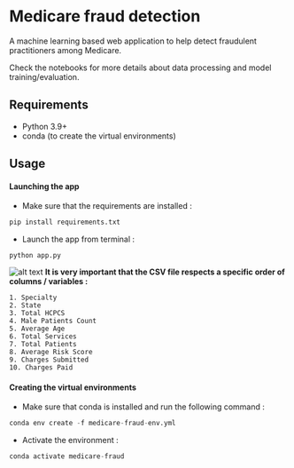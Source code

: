 
# Medicare fraud detection
A machine learning based web application to help detect fraudulent practitioners among Medicare.

Check the notebooks for more details about data processing and model training/evaluation.
## Requirements

* Python 3.9+
* conda (to create the virtual environments)

## Usage 
#### Launching the app
* Make sure that the requirements are installed : 
```python
pip install requirements.txt
``` 
* Launch the app from terminal :
```
python app.py
``` 

![alt text](https://i.ibb.co/gMpTxzL/interface.png)
__It is very important that the CSV file respects a specific order of columns / variables :__
   
    1. Specialty
    2. State
    3. Total HCPCS
    4. Male Patients Count
    5. Average Age
    6. Total Services
    7. Total Patients
    8. Average Risk Score
    9. Charges Submitted
    10. Charges Paid 
#### Creating the virtual environments
* Make sure that conda is installed and run the following command :
```python
conda env create -f medicare-fraud-env.yml
``` 
* Activate the environment :
```python
conda activate medicare-fraud
``` 